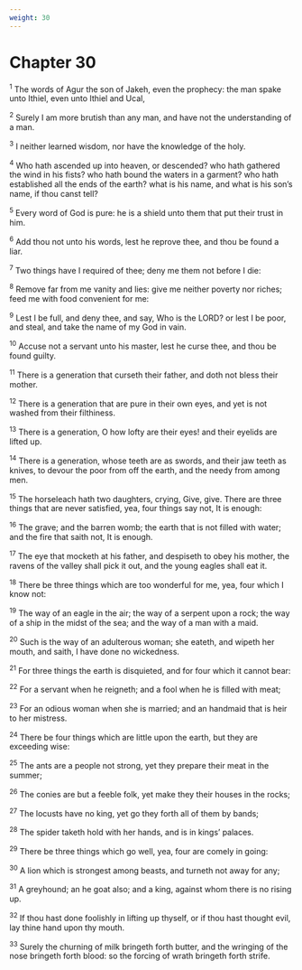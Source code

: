 ```yaml
---
weight: 30
---
```


# Chapter 30

<sup>1</sup> The words of Agur the son of Jakeh, even the prophecy: the man spake unto Ithiel, even unto Ithiel and Ucal, 

<sup>2</sup> Surely I am more brutish than any man, and have not the understanding of a man. 

<sup>3</sup> I neither learned wisdom, nor have the knowledge of the holy. 

<sup>4</sup> Who hath ascended up into heaven, or descended? who hath gathered the wind in his fists? who hath bound the waters in a garment? who hath established all the ends of the earth? what is his name, and what is his son’s name, if thou canst tell? 

<sup>5</sup> Every word of God is pure: he is a shield unto them that put their trust in him. 

<sup>6</sup> Add thou not unto his words, lest he reprove thee, and thou be found a liar. 

<sup>7</sup> Two things have I required of thee; deny me them not before I die: 

<sup>8</sup> Remove far from me vanity and lies: give me neither poverty nor riches; feed me with food convenient for me: 

<sup>9</sup> Lest I be full, and deny thee, and say, Who is the LORD? or lest I be poor, and steal, and take the name of my God in vain. 

<sup>10</sup> Accuse not a servant unto his master, lest he curse thee, and thou be found guilty. 

<sup>11</sup> There is a generation that curseth their father, and doth not bless their mother. 

<sup>12</sup> There is a generation that are pure in their own eyes, and yet is not washed from their filthiness. 

<sup>13</sup> There is a generation, O how lofty are their eyes! and their eyelids are lifted up. 

<sup>14</sup> There is a generation, whose teeth are as swords, and their jaw teeth as knives, to devour the poor from off the earth, and the needy from among men. 

<sup>15</sup> The horseleach hath two daughters, crying, Give, give. There are three things that are never satisfied, yea, four things say not, It is enough: 

<sup>16</sup> The grave; and the barren womb; the earth that is not filled with water; and the fire that saith not, It is enough. 

<sup>17</sup> The eye that mocketh at his father, and despiseth to obey his mother, the ravens of the valley shall pick it out, and the young eagles shall eat it. 

<sup>18</sup> There be three things which are too wonderful for me, yea, four which I know not: 

<sup>19</sup> The way of an eagle in the air; the way of a serpent upon a rock; the way of a ship in the midst of the sea; and the way of a man with a maid. 

<sup>20</sup> Such is the way of an adulterous woman; she eateth, and wipeth her mouth, and saith, I have done no wickedness. 

<sup>21</sup> For three things the earth is disquieted, and for four which it cannot bear: 

<sup>22</sup> For a servant when he reigneth; and a fool when he is filled with meat; 

<sup>23</sup> For an odious woman when she is married; and an handmaid that is heir to her mistress. 

<sup>24</sup> There be four things which are little upon the earth, but they are exceeding wise: 

<sup>25</sup> The ants are a people not strong, yet they prepare their meat in the summer; 

<sup>26</sup> The conies are but a feeble folk, yet make they their houses in the rocks; 

<sup>27</sup> The locusts have no king, yet go they forth all of them by bands; 

<sup>28</sup> The spider taketh hold with her hands, and is in kings’ palaces. 

<sup>29</sup> There be three things which go well, yea, four are comely in going: 

<sup>30</sup> A lion which is strongest among beasts, and turneth not away for any; 

<sup>31</sup> A greyhound; an he goat also; and a king, against whom there is no rising up. 

<sup>32</sup> If thou hast done foolishly in lifting up thyself, or if thou hast thought evil, lay thine hand upon thy mouth. 

<sup>33</sup> Surely the churning of milk bringeth forth butter, and the wringing of the nose bringeth forth blood: so the forcing of wrath bringeth forth strife. 


